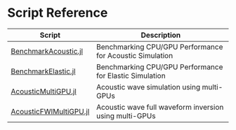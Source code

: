 # Script Reference

| Script                                                       | Description                                              |
| ------------------------------------------------------------ | -------------------------------------------------------- |
| [BenchmarkAcoustic.jl](https://github.com/kailaix/ADSeismic.jl/blob/master/test/BenchmarkAcoustic.jl) | Benchmarking CPU/GPU Performance for Acoustic Simulation |
| [BenchmarkElastic.jl](https://github.com/kailaix/ADSeismic.jl/blob/master/test/BenchmarkElastic.jl) | Benchmarking CPU/GPU Performance for Elastic Simulation  |
| [AcousticMultiGPU.jl](https://github.com/kailaix/ADSeismic.jl/blob/master/test/AcousticMultiGPU.jl) | Acoustic wave simulation using multi-GPUs                |
| [AcousticFWIMultiGPU.jl](https://github.com/kailaix/ADSeismic.jl/blob/master/test/AcousticFWIMultiGPU.jl) | Acoustic wave full waveform inversion using multi-GPUs                |

